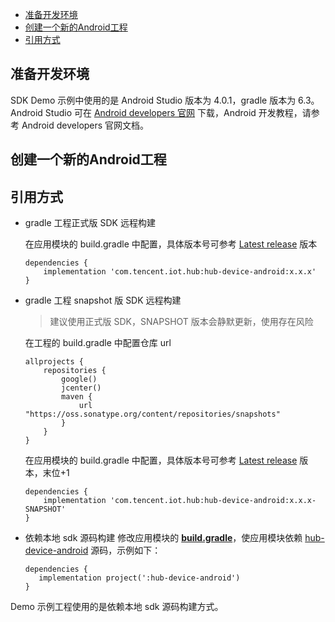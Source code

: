  * [准备开发环境](#准备开发环境)
 * [创建一个新的Android工程](#创建一个新的Android工程)
 * [引用方式](#引用方式)

## 准备开发环境
SDK Demo 示例中使用的是 Android Studio 版本为 4.0.1，gradle 版本为 6.3。
Android Studio 可在 [Android developers 官网](https://developer.android.com/studio) 下载，Android 开发教程，请参考 Android developers 官网文档。

## 创建一个新的Android工程

## 引用方式
 -  gradle 工程正式版 SDK 远程构建

    在应用模块的 build.gradle 中配置，具体版本号可参考 [Latest release](https://github.com/tencentyun/iot-device-java/releases) 版本 
    ``` gr
    dependencies {
        implementation 'com.tencent.iot.hub:hub-device-android:x.x.x'
    }
    ```
 -  gradle 工程 snapshot 版 SDK 远程构建

    > 建议使用正式版 SDK，SNAPSHOT 版本会静默更新，使用存在风险

    在工程的 build.gradle 中配置仓库 url
    ``` gr
    allprojects {
        repositories {
            google()
            jcenter()
            maven {
                url "https://oss.sonatype.org/content/repositories/snapshots"
            }
        }
    }
    ```
    在应用模块的 build.gradle 中配置，具体版本号可参考 [Latest release](https://github.com/tencentyun/iot-device-java/releases) 版本，末位+1
    ``` gr
    dependencies {
        implementation 'com.tencent.iot.hub:hub-device-android:x.x.x-SNAPSHOT'
    }
    ```
 -  依赖本地 sdk 源码构建
    修改应用模块的 **[build.gradle](../../hub-android-demo/build.gradle)**，使应用模块依赖 [hub-device-android](../../hub-device-android) 源码，示例如下：
    
     ```gr
    dependencies {
        implementation project(':hub-device-android')
    }
     ```


Demo 示例工程使用的是依赖本地 sdk 源码构建方式。
